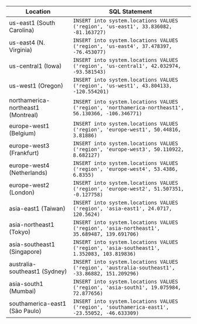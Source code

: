 |  Location | SQL Statement |
|  ------ | ------ |
|  us-east1 (South Carolina) | `INSERT into system.locations VALUES ('region', 'us-east1', 33.836082, -81.163727)` |
|  us-east4 (N. Virginia) | `INSERT into system.locations VALUES ('region', 'us-east4', 37.478397, -76.453077)` |
|  us-central1 (Iowa) | `INSERT into system.locations VALUES ('region', 'us-central1', 42.032974, -93.581543)` |
|  us-west1 (Oregon) | `INSERT into system.locations VALUES ('region', 'us-west1', 43.804133, -120.554201)` |
|  northamerica-northeast1 (Montreal) | `INSERT into system.locations VALUES ('region', 'northamerica-northeast1', 56.130366, -106.346771)` |
|  europe-west1 (Belgium) | `INSERT into system.locations VALUES ('region', 'europe-west1', 50.44816, 3.81886)` |
|  europe-west3 (Frankfurt) | `INSERT into system.locations VALUES ('region', 'europe-west3', 50.110922, 8.682127)` |
|  europe-west4 (Netherlands) | `INSERT into system.locations VALUES ('region', 'europe-west4', 53.4386, 6.8355)` |
|  europe-west2 (London) | `INSERT into system.locations VALUES ('region', 'europe-west2', 51.507351, -0.127758)` |
|  asia-east1 (Taiwan) | `INSERT into system.locations VALUES ('region', 'asia-east1', 24.0717, 120.5624)` |
|  asia-northeast1 (Tokyo) | `INSERT into system.locations VALUES ('region', 'asia-northeast1', 35.689487, 139.691706)` |
|  asia-southeast1 (Singapore) | `INSERT into system.locations VALUES ('region', 'asia-southeast1', 1.352083, 103.819836)` |
|  australia-southeast1 (Sydney) | `INSERT into system.locations VALUES ('region', 'australia-southeast1', -33.86882, 151.209296)` |
|  asia-south1 (Mumbai) | `INSERT into system.locations VALUES ('region', 'asia-south1', 19.075984, 72.877656)` |
|  southamerica-east1 (São Paulo) | `INSERT into system.locations VALUES ('region', 'southamerica-east1', -23.55052, -46.633309)` |
